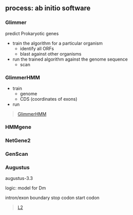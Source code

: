 ## process: ab initio software
### Glimmer
predict Prokaryotic genes
- train the algorithm for a particular organism
	- identify all ORFs
	- blast against other organisms
- run the trained algorithm against the genome sequence
	- scan 
### GlimmerHMM
- train
	- genome 
	- CDS (coordinates of exons)
- run
> [GlimmerHMM](http://www.cs.jhu.edu/~genomics/Publications/eukGF.pdf)

### HMMgene
### NetGene2
### GenScan
### Augustus
 augustus-3.3

logic: model for Dm

intron/exon boundary
stop codon
start codon

> [L2](https://learn-eu-central-1-prod-fleet01-xythos.s3-eu-central-1.amazonaws.com/5d1b15b77a8ac/6028078?response-content-disposition=inline%3B%20filename%2A%3DUTF-8%27%27bio2_lecture3_2020.pdf&response-content-type=application%2Fpdf&X-Amz-Algorithm=AWS4-HMAC-SHA256&X-Amz-Date=20200225T110706Z&X-Amz-SignedHeaders=host&X-Amz-Expires=21600&X-Amz-Credential=AKIAZH6WM4PLYI3L4QWN%2F20200225%2Feu-central-1%2Fs3%2Faws4_request&X-Amz-Signature=aa10a816e78cc63fe377edec1bf5dbff87481e2f2ce3aade4f563999e8240618)
<!--stackedit_data:
eyJoaXN0b3J5IjpbMjI1MTkzNzI2LC0xMzgzNTgyNDgwLC0xNj
g0MjYwNjU4LC0xMjM1MjA2MTI3LC0xNjM5ODEzMzExLDg2MTgy
MDg0Nl19
-->